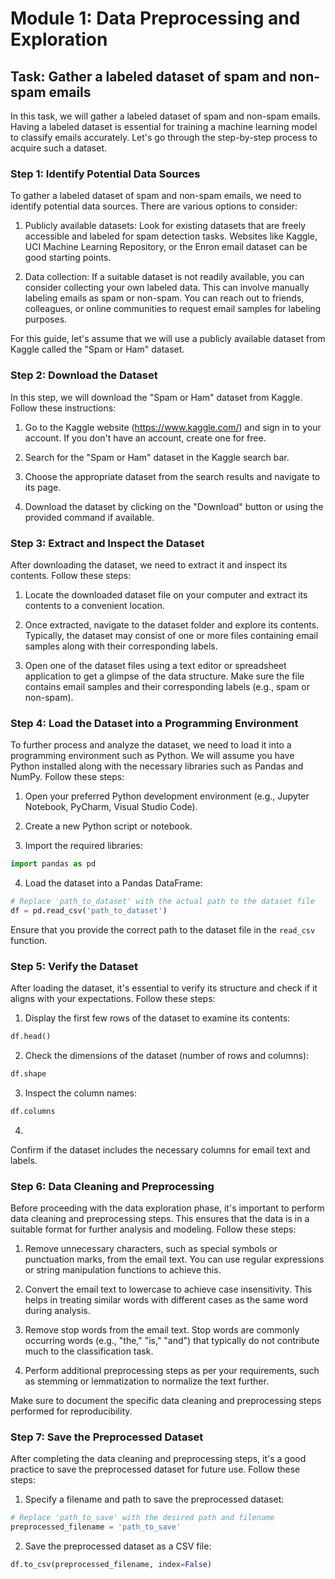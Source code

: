 # Module 1: Data Preprocessing and Exploration

## Task: Gather a labeled dataset of spam and non-spam emails

In this task, we will gather a labeled dataset of spam and non-spam emails. Having a labeled dataset is essential for training a machine learning model to classify emails accurately. Let's go through the step-by-step process to acquire such a dataset.

### Step 1: Identify Potential Data Sources

To gather a labeled dataset of spam and non-spam emails, we need to identify potential data sources. There are various options to consider:

1. Publicly available datasets: Look for existing datasets that are freely accessible and labeled for spam detection tasks. Websites like Kaggle, UCI Machine Learning Repository, or the Enron email dataset can be good starting points.

2. Data collection: If a suitable dataset is not readily available, you can consider collecting your own labeled data. This can involve manually labeling emails as spam or non-spam. You can reach out to friends, colleagues, or online communities to request email samples for labeling purposes.

For this guide, let's assume that we will use a publicly available dataset from Kaggle called the "Spam or Ham" dataset.

### Step 2: Download the Dataset

In this step, we will download the "Spam or Ham" dataset from Kaggle. Follow these instructions:

1. Go to the Kaggle website (https://www.kaggle.com/) and sign in to your account. If you don't have an account, create one for free.

2. Search for the "Spam or Ham" dataset in the Kaggle search bar.

3. Choose the appropriate dataset from the search results and navigate to its page.

4. Download the dataset by clicking on the "Download" button or using the provided command if available.

### Step 3: Extract and Inspect the Dataset

After downloading the dataset, we need to extract it and inspect its contents. Follow these steps:

1. Locate the downloaded dataset file on your computer and extract its contents to a convenient location.

2. Once extracted, navigate to the dataset folder and explore its contents. Typically, the dataset may consist of one or more files containing email samples along with their corresponding labels.

3. Open one of the dataset files using a text editor or spreadsheet application to get a glimpse of the data structure. Make sure the file contains email samples and their corresponding labels (e.g., spam or non-spam).

### Step 4: Load the Dataset into a Programming Environment

To further process and analyze the dataset, we need to load it into a programming environment such as Python. We will assume you have Python installed along with the necessary libraries such as Pandas and NumPy. Follow these steps:

1. Open your preferred Python development environment (e.g., Jupyter Notebook, PyCharm, Visual Studio Code).

2. Create a new Python script or notebook.

3. Import the required libraries:

```python
import pandas as pd
```

4. Load the dataset into a Pandas DataFrame:

```python
# Replace 'path_to_dataset' with the actual path to the dataset file
df = pd.read_csv('path_to_dataset')
```

Ensure that you provide the correct path to the dataset file in the `read_csv` function.

### Step 5: Verify the Dataset

After loading the dataset, it's essential to verify its structure and check if it aligns with your expectations. Follow these steps:

1. Display the first few rows of the dataset to examine its contents:

```python
df.head()
```

2. Check the dimensions of the dataset (number of rows and columns):

```python
df.shape
```

3. Inspect the column names:

```python
df.columns
```

4.

 Confirm if the dataset includes the necessary columns for email text and labels.

### Step 6: Data Cleaning and Preprocessing

Before proceeding with the data exploration phase, it's important to perform data cleaning and preprocessing steps. This ensures that the data is in a suitable format for further analysis and modeling. Follow these steps:

1. Remove unnecessary characters, such as special symbols or punctuation marks, from the email text. You can use regular expressions or string manipulation functions to achieve this.

2. Convert the email text to lowercase to achieve case insensitivity. This helps in treating similar words with different cases as the same word during analysis.

3. Remove stop words from the email text. Stop words are commonly occurring words (e.g., "the," "is," "and") that typically do not contribute much to the classification task.

4. Perform additional preprocessing steps as per your requirements, such as stemming or lemmatization to normalize the text further.

Make sure to document the specific data cleaning and preprocessing steps performed for reproducibility.

### Step 7: Save the Preprocessed Dataset

After completing the data cleaning and preprocessing steps, it's a good practice to save the preprocessed dataset for future use. Follow these steps:

1. Specify a filename and path to save the preprocessed dataset:

```python
# Replace 'path_to_save' with the desired path and filename
preprocessed_filename = 'path_to_save'
```

2. Save the preprocessed dataset as a CSV file:

```python
df.to_csv(preprocessed_filename, index=False)
```

